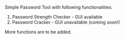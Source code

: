 Simple Password Tool with following functionalities:
  1. Password Strength Checker - GUI available
  2. Password Cracker - GUI unavailable (coming soon!)

More functions are to be added.
